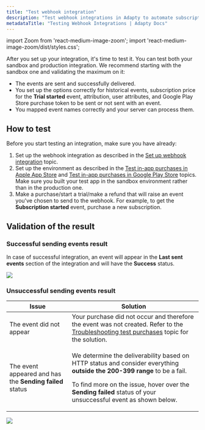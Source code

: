 ```yaml
---
title: "Test webhook integration"
description: "Test webhook integrations in Adapty to automate subscription event tracking."
metadataTitle: "Testing Webhook Integrations | Adapty Docs"
---
```


import Zoom from 'react-medium-image-zoom';
import 'react-medium-image-zoom/dist/styles.css';

After you set up your integration, it's time to test it. You can test both your sandbox and production integration. We recommend starting with the sandbox one and validating the maximum on it:

- The events are sent and successfully delivered.
- You set up the options correctly for historical events, subscription price for the **Trial started** event, attribution, user attributes, and Google Play Store purchase token to be sent or not sent with an event.
- You mapped event names correctly and your server can process them.

## How to test

Before you start testing an integration, make sure you have already:

1. Set up the webhook integration as described in the [Set up webhook integration](set-up-webhook-integration) topic.
2. Set up the environment as described in the [Test in-app purchases in Apple App Store](test-purchases-in-sandbox.md) and [Test in-app purchases in Google Play Store](testing-on-android) topics. Make sure you built your test app in the sandbox environment rather than in the production one.
3. Make a purchase/start a trial/make a refund that will raise an event you've chosen to send to the webhook. For example, to get the **Subscription started** event, purchase a new subscription.

## Validation of the result

### Successful sending events result

In case of successful integration, an event will appear in the **Last sent events** section of the integration and will have the **Success** status. 


<Zoom>
  <img src={require('./img/6ccc3bb-webhook_integration_success.webp').default}
  style={{
    border: '1px solid #727272', /* border width and color */
    width: '700px', /* image width */
    display: 'block', /* for alignment */
    margin: '0 auto' /* center alignment */
  }}
/>
</Zoom>





### Unsuccessful sending events result

| Issue | Solution |
|-----|--------|
| The event did not appear | Your purchase did not occur and therefore the event was not created. Refer to the [Troubleshooting test purchases](troubleshooting-test-purchases) topic for the solution. |
| The event appeared and has the **Sending failed** status | <p>We determine the deliverability based on HTTP status and consider everything **outside the 200-399 range** to be a fail.</p><p>To find more on the issue, hover over the **Sending failed** status of your unsuccessful event as shown below.</p> |



<Zoom>
  <img src={require('./img/12ff189-hover_sending_failed.webp').default}
  style={{
    border: '1px solid #727272', /* border width and color */
    width: '700px', /* image width */
    display: 'block', /* for alignment */
    margin: '0 auto' /* center alignment */
  }}
/>
</Zoom>

